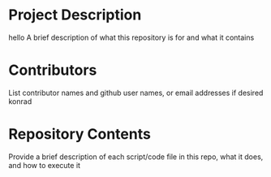 # Project Description
hello
A brief description of what this repository is for and what it contains

# Contributors

List contributor names and github user names, or email addresses if desired
konrad

# Repository Contents

Provide a brief description of each script/code file in this repo, what it does, and how to execute it

